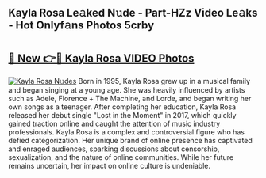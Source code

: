 ## Kayla Rosa Le𝚊ked N𝚞de - Part-HZz Video Le𝚊ks - Hot Onlyf𝚊ns Photos 5crby

# <h2><a href="http://ab56115.deff.icu/?id=Kayla+Rosa">🔗 New 👉🔴 Kayla Rosa VIDEO Photos</a></h2>

[![Kayla Rosa N𝚞des](https://i.imgur.com/rIISA9y.gif)](http://ab56115.deff.icu/?id=Kayla+Rosa)
Born in 1995, Kayla Rosa grew up in a musical family and began singing at a young age. She was heavily influenced by artists such as Adele, Florence + The Machine, and Lorde, and began writing her own songs as a teenager. After completing her education, Kayla Rosa released her debut single "Lost in the Moment" in 2017, which quickly gained traction online and caught the attention of music industry professionals. Kayla Rosa is a complex and controversial figure who has defied categorization. Her unique brand of online presence has captivated and enraged audiences, sparking discussions about censorship, sexualization, and the nature of online communities. While her future remains uncertain, her impact on online culture is undeniable.
